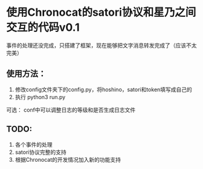 # 使用Chronocat的satori协议和星乃之间交互的代码v0.1

事件的处理还没完成，只搭建了框架，现在能够把文字消息转发完成了（应该不太完美）

## 使用方法：
1. 修改config文件夹下的config.py，将hoshino，satori和token填写成自己的
2. 执行 python3 run.py

 可选：
conf中可以调整日志的等级和是否生成日志文件


## TODO:
1. 各个事件的处理
2. satori协议完整的支持
3. 根据Chronocat的开发情况加入新的功能支持
